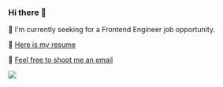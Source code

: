 ### Hi there 👋

🌱 I'm currently seeking for a Frontend Engineer job opportunity.

:pushpin: [Here is my resume](https://github.com/ReformedCola/resume-builder/blob/master/resume/JasonHe_Resume.pdf)

:email: [Feel free to shoot me an email](mailto:zhiyuanfw@gmail.com)

<img src="https://github-readme-stats.vercel.app/api?username=ReformedCola&show_icons=true&icon_color=ad0d52&text_color=24292e&bg_color=ffffff&hide_title=true&count_private=true&hide=issues,contribs" />
<!--
**ReformedCola/ReformedCola** is a ✨ _special_ ✨ repository because its `README.md` (this file) appears on your GitHub profile.

Here are some ideas to get you started:

- 🔭 I’m currently working on ...
- 🌱 I’m currently learning ...
- 👯 I’m looking to collaborate on ...
- 🤔 I’m looking for help with ...
- 💬 Ask me about ...
- 📫 How to reach me: ...
- 😄 Pronouns: ...
- ⚡ Fun fact: ...
-->
